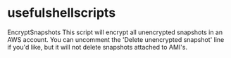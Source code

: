# usefulshellscripts


EncryptSnapshots
This script will encrypt all unencrypted snapshots in an AWS account. You can uncomment the 'Delete unencrypted snapshot' line if you'd like, but it will not delete snapshots attached to AMI's.
